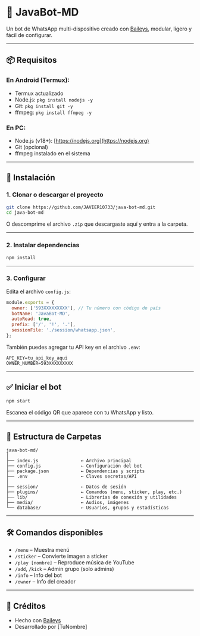 
# 🤖 JavaBot-MD
Un bot de WhatsApp multi-dispositivo creado con [Baileys](https://github.com/WhiskeySockets/Baileys), modular, ligero y fácil de configurar.

---

## 📦 Requisitos

### En Android (Termux):
- Termux actualizado
- Node.js: `pkg install nodejs -y`
- Git: `pkg install git -y`
- ffmpeg: `pkg install ffmpeg -y`

### En PC:
- Node.js (v18+): [https://nodejs.org](https://nodejs.org)
- Git (opcional)
- ffmpeg instalado en el sistema

---

## 🚀 Instalación

### 1. Clonar o descargar el proyecto
```bash
git clone https://github.com/JAVIER10733/java-bot-md.git
cd java-bot-md
```
O descomprime el archivo `.zip` que descargaste aquí y entra a la carpeta.

---

### 2. Instalar dependencias
```bash
npm install
```

---

### 3. Configurar

Edita el archivo `config.js`:
```js
module.exports = {
  owner: ['593XXXXXXXXX'], // Tu número con código de país
  botName: 'JavaBot-MD',
  autoRead: true,
  prefix: ['/', '!', '.'],
  sessionFile: './session/whatsapp.json',
};
```

También puedes agregar tu API key en el archivo `.env`:
```
API_KEY=tu_api_key_aqui
OWNER_NUMBER=593XXXXXXXXX
```

---

## ✅ Iniciar el bot

```bash
npm start
```

Escanea el código QR que aparece con tu WhatsApp y listo.

---

## 📂 Estructura de Carpetas

```
java-bot-md/
│
├── index.js                ← Archivo principal
├── config.js               ← Configuración del bot
├── package.json            ← Dependencias y scripts
├── .env                    ← Claves secretas/API
│
├── session/                ← Datos de sesión
├── plugins/                ← Comandos (menu, sticker, play, etc.)
├── lib/                    ← Librerías de conexión y utilidades
├── media/                  ← Audios, imágenes
└── database/               ← Usuarios, grupos y estadísticas
```

---

## 🛠️ Comandos disponibles

- `/menu` – Muestra menú
- `/sticker` – Convierte imagen a sticker
- `/play [nombre]` – Reproduce música de YouTube
- `/add`, `/kick` – Admin grupo (solo admins)
- `/info` – Info del bot
- `/owner` – Info del creador

---

## 👑 Créditos

- Hecho con [Baileys](https://github.com/WhiskeySockets/Baileys)
- Desarrollado por [TuNombre]
